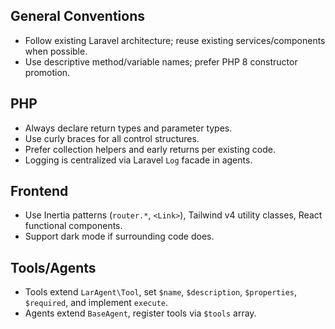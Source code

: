 ## General Conventions
- Follow existing Laravel architecture; reuse existing services/components when possible.
- Use descriptive method/variable names; prefer PHP 8 constructor promotion.

## PHP
- Always declare return types and parameter types.
- Use curly braces for all control structures.
- Prefer collection helpers and early returns per existing code.
- Logging is centralized via Laravel `Log` facade in agents.

## Frontend
- Use Inertia patterns (`router.*`, `<Link>`), Tailwind v4 utility classes, React functional components.
- Support dark mode if surrounding code does.

## Tools/Agents
- Tools extend `LarAgent\Tool`, set `$name`, `$description`, `$properties`, `$required`, and implement `execute`.
- Agents extend `BaseAgent`, register tools via `$tools` array.
